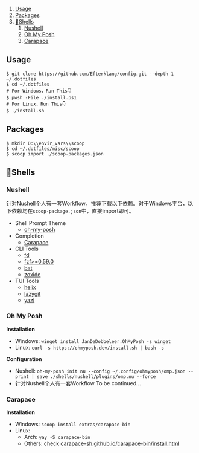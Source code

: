 1. [Usage](#usage)
2. [Packages](#packages)
3. [🐚Shells](#shells)
   1. [Nushell](#nushell)
   2. [Oh My Posh](#oh-my-posh)
   3. [Carapace](#carapace)


## Usage

```shell
$ git clone https://github.com/Efterklang/config.git --depth 1 ~/.dotfiles 
$ cd ~/.dotfiles
# For Windows，Run This👇
$ pwsh -File ./install.ps1
# For Linux，Run This👇
$ ./install.sh
```

## Packages

```shell
$ mkdir D:\\envir_vars\\scoop
$ cd ~/.dotfiles/misc/scoop
$ scoop import ./scoop-packages.json
```

## 🐚Shells

### Nushell

针对Nushell个人有一套Workflow，推荐下载以下依赖。对于Windows平台，以下依赖均在`scoop-package.json`中，直接import即可。

- Shell Prompt Theme
    - [oh-my-posh](https://ohmyposh.dev/)
- Completion
    - [Carapace](https://carapace.sh/)
- CLI Tools
    - [fd](https://github.com/sharkdp/fd#installation)
    - [fzf>=0.59.0](https://github.com/junegunn/fzf)
    - [bat](https://github.com/sharkdp/bat)
    - [zoxide](https://github.com/ajeetdsouza/zoxide)
- TUI Tools
    - [helix](https://github.com/helix-editor/helix)
    - [lazygit](https://github.com/jesseduffield/lazygit)
    - [yazi](https://github.com/sxyazi/yazi)

### Oh My Posh

**Installation**

- Windows: `winget install JanDeDobbeleer.OhMyPosh -s winget`
- Linux: `curl -s https://ohmyposh.dev/install.sh | bash -s`

**Configuration**

- Nushell: `oh-my-posh init nu --config ~/.config/ohmyposh/omp.json --print | save ./shells/nushell/plugins/omp.nu --force`
- 针对Nushell个人有一套Workflow To be continued...

### Carapace

**Installation**

- Windows: `scoop install extras/carapace-bin`
- Linux: 
    - Arch: `yay -S carapace-bin`
    - Others: check [carapace-sh.github.io/carapace-bin/install.html](https://carapace-sh.github.io/carapace-bin/install.html)
